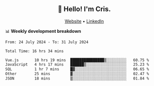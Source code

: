 
<h2 align="center">👋 Hello! I'm Cris.</h2>
<p align="center">
  <a href="https://www.criscunas.dev">Website</a> •
  <a href="https://www.linkedin.com/in/cristophercunas/">LinkedIn</a> 
</p>


📊 **Weekly development breakdown**
<!--START_SECTION:waka-->

```txt
From: 24 July 2024 - To: 31 July 2024

Total Time: 16 hrs 34 mins

Vue.js       10 hrs 19 mins  ███████████████▒░░░░░░░░░   60.75 %
JavaScript   4 hrs 17 mins   ██████▒░░░░░░░░░░░░░░░░░░   25.23 %
SQL          1 hr 7 mins     █▓░░░░░░░░░░░░░░░░░░░░░░░   06.65 %
Other        25 mins         ▓░░░░░░░░░░░░░░░░░░░░░░░░   02.47 %
JSON         18 mins         ▒░░░░░░░░░░░░░░░░░░░░░░░░   01.84 %
```

<!--END_SECTION:waka-->
